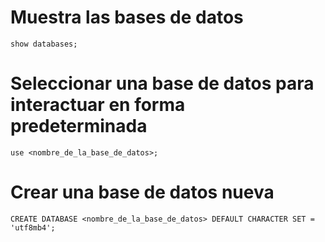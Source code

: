 # Muestra las bases de datos
    show databases;

# Seleccionar una base de datos para interactuar en forma predeterminada
    use <nombre_de_la_base_de_datos>;

# Crear una base de datos nueva
    CREATE DATABASE <nombre_de_la_base_de_datos> DEFAULT CHARACTER SET = 'utf8mb4';
